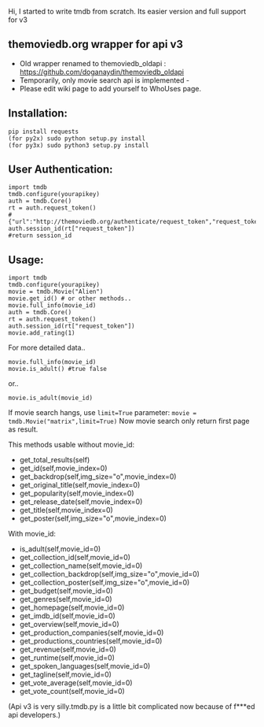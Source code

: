 Hi, I started to write tmdb from scratch. Its easier version and full support for v3

themoviedb.org wrapper for api v3
---

- Old wrapper renamed to themoviedb_oldapi : https://github.com/doganaydin/themoviedb_oldapi
- Temporarily, only movie search api is implemented -
- Please edit wiki page to add yourself to WhoUses page.

Installation:
---

    pip install requests
    (for py2x) sudo python setup.py install
    (for py3x) sudo python3 setup.py install

User Authentication:
---

    import tmdb
    tmdb.configure(yourapikey)
    auth = tmdb.Core()
    rt = auth.request_token()
    #{"url":"http://themoviedb.org/authenticate/request_token","request_token":"requested_token"}
    auth.session_id(rt["request_token"])
    #return session_id


Usage:
---

    import tmdb
    tmdb.configure(yourapikey)
    movie = tmdb.Movie("Alien")
    movie.get_id() # or other methods..
    movie.full_info(movie_id)
    auth = tmdb.Core()
    rt = auth.request_token()
    auth.session_id(rt["request_token"])
    movie.add_rating(1)

For more detailed data..

    movie.full_info(movie_id)
    movie.is_adult() #true false

or..

    movie.is_adult(movie_id)
    
If movie search hangs, use `limit=True` parameter:
    `movie = tmdb.Movie("matrix",limit=True)`
Now movie search only return first page as result.

This methods usable without movie_id:

+ get_total_results(self)
+ get_id(self,movie_index=0)
+ get_backdrop(self,img_size="o",movie_index=0)
+ get_original_title(self,movie_index=0)
+ get_popularity(self,movie_index=0)
+ get_release_date(self,movie_index=0)
+ get_title(self,movie_index=0)
+ get_poster(self,img_size="o",movie_index=0)

With movie_id:

+ is_adult(self,movie_id=0)
+ get_collection_id(self,movie_id=0)
+ get_collection_name(self,movie_id=0)
+ get_collection_backdrop(self,img_size="o",movie_id=0)
+ get_collection_poster(self,img_size="o",movie_id=0)
+ get_budget(self,movie_id=0)
+ get_genres(self,movie_id=0)
+ get_homepage(self,movie_id=0)
+ get_imdb_id(self,movie_id=0)
+ get_overview(self,movie_id=0)
+ get_production_companies(self,movie_id=0)
+ get_productions_countries(self,movie_id=0)
+ get_revenue(self,movie_id=0)
+ get_runtime(self,movie_id=0)
+ get_spoken_languages(self,movie_id=0)
+ get_tagline(self,movie_id=0)
+ get_vote_average(self,movie_id=0)
+ get_vote_count(self,movie_id=0)



(Api v3 is very silly.tmdb.py is a little bit complicated now because of f***ed api developers.)